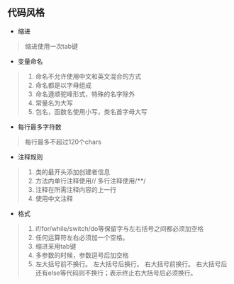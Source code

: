 ## 代码风格

- 缩进

>缩进使用一次tab键

- 变量命名

> 1. 命名不允许使用中文和英文混合的方式
> 2. 命名都是以字母组成
> 3. 命名遵顺驼峰形式，特殊的名字除外
> 4. 常量名为大写
> 5. 包名，函数名使用小写，类名首字母大写

- 每行最多字符数

> 每行最多不超过120个chars

- 注释规则

> 1. 类的最开头添加创建者信息
> 2. 方法内单行注释使用// 多行注释使用/**/
> 3. 注释在所需注释内容的上一行
> 4. 使用中文注释

- 格式

> 1. if/for/while/switch/do等保留字与左右括号之间都必须加空格
> 2. 任何运算符左右必须加一个空格。
> 3. 缩进采用tab键
> 4. 多参数的时候，参数逗号后加空格
> 5. 左大括号前不换行。
左大括号后换行。
右大括号前换行。
右大括号后还有else等代码则不换行；表示终止右大括号后必须换行。


